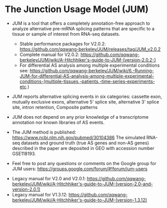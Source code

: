 # The Junction Usage Model (JUM)
- JUM is a tool that offers a completely annotation-free approach to analyze alternative pre-mRNA splicing patterns that are specific to a tissue or sample of interest from RNA-seq datasets.
    * Stable performance packages for V2.0.2: <https://github.com/qqwang-berkeley/JUM/releases/tag/JUM_v2.0.2>
    * Complete manual for V2.0.2: <https://github.com/qqwang-berkeley/JUM/wiki/A-Hitchhiker's-guide-to-JUM-(version-2.0.2-)>
    * For differential AS analysis among multiple experimental conditions see: https://github.com/qqwang-berkeley/JUM/wiki/6.-Running-JUM-for-differential-AS-analysis-among-multiple-experimental-conditions-(multiple-tissues,-patients,-time-series-experiments-etc.)

- JUM reports alternative splicing events in six categories: cassette exon, mutually exclusive exons, alternative 5' splice site, alternative 3' splice site, intron retention, Composite patterns

- JUM does not depend on any prior knowledge of a transcriptome annotation nor known libraries of AS events.

- The JUM method is published: <https://www.ncbi.nlm.nih.gov/pubmed/30104386>
The simulated RNA-seq datasets and ground truth (true AS genes and non-AS genes) described in the paper are deposited in GEO with accession number GSE118193.
- Feel free to post any questions or comments on the Google group for JUM users: <https://groups.google.com/forum/#!forum/jum-users>

* Legacy manual for V2.0 and V2.0.1: <https://github.com/qqwang-berkeley/JUM/wiki/A-Hitchhiker's-guide-to-JUM-(version-2.0-and-version-2.0.1)>
* Legacy manual for V1.3.12: <https://github.com/qqwang-berkeley/JUM/wiki/A-Hitchhiker's-guide-to-JUM-(version-1.3.12)>
